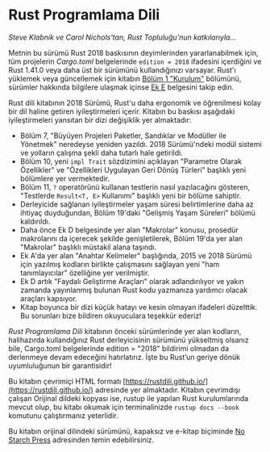 # Rust Programlama Dili

*Steve Klabnik ve Carol Nichols'tan, Rust Topluluğu'nun katkılarıyla...*

Metnin bu sürümü Rust 2018 baskısının deyimlerinden yararlanabilmek için, tüm projelerin *Cargo.toml* belgelerinde `edition = 2018` ifadesini içerdiğini ve Rust 1.41.0 veya daha üst bir sürümünü kullandığınızı varsayar. Rust'ı yüklemek veya güncellemek için kitabın [Bölüm 1 "Kurulum"](https://rustdili.github.io/ch01-01-installation.html)  bölümünü, sürümler hakkında bilgilere ulaşmak içinse [Ek E](https://rustdili.github.io/appendix-05-editions.html) belgesini takip edin.

Rust dili kitabının 2018 Sürümü, Rust'u daha ergonomik ve öğrenilmesi kolay bir dil haline getiren iyileştirmeleri içerir. Kitabın bu baskısı aşağıdaki iyileştirmeleri yansıtan bir dizi değişiklik yer almaktadır:

- Bölüm 7, "Büyüyen Projeleri Paketler, Sandıklar ve Modüller ile Yönetmek" neredeyse yeniden yazıldı. 2018 Sürümü'ndeki modül sistemi ve yolların çalışma şekli daha tutarlı hale getirildi.
- Bölüm 10, yeni `impl Trait` sözdizimini açıklayan "Parametre Olarak Özellikler" ve "Özellikleri Uygulayan Geri Dönüş Türleri" başlıklı yeni bölümlere yer vermektedir.
- Bölüm 11, `?` operatörünü kullanan testlerin nasıl yazılacağını gösteren, "Testlerde `Result<T, E>` Kullanımı" başlıklı yeni bir bölüme sahiptir.
- Derleyicide sağlanan iyileştirmeler yaşam süresi belirtimlerine daha az ihtiyaç duyduğundan, Bölüm 19'daki "Gelişmiş Yaşam Süreleri" bölümü kaldırıldı.
- Daha önce Ek D belgesinde yer alan "Makrolar" konusu, prosedür makrolarını da içerecek şekilde genişletilerek, Bölüm 19'da yer alan "Makrolar" başlıklı müstakil alana taşındı.
- Ek A'da yer alan "Anahtar Kelimeler" başlığında, 2015 ve 2018 Sürümü için yazılmış kodların birlikte çalışmasını sağlayan yeni "ham tanımlayıcılar" özelliğine yer verilmiştir.
- Ek D artık "Faydalı Geliştirme Araçları" olarak adlandırılıyor ve yakın zamanda yayınlanmış bulunan Rust kodu yazmanıza yardımcı olacak araçları kapsıyor.
- Kitap boyunca bir dizi küçük hatayı ve kesin olmayan ifadeleri düzelttik. Bu sorunları bize bildiren okuyuculara teşekkür ederiz!

*Rust Programlama Dili* kitabının önceki sürümlerinde yer alan kodların, halihazırda kullandığınız Rust derleyicisinin sürümünü yükseltmiş olsanız bile, Cargo.toml belgelerinde edition = "2018" bildirimi olmadan da derlenmeye devam edeceğini hatırlatırız. İşte bu Rust’un geriye dönük uyumluluğunun bir garantisidir!

Bu kitabın çevrimiçi HTML formatı [https://rustdili.github.io/](https://rustdili.github.io/) adresinde yer almaktadır. Kitabın çevrimdışı çalışan Orijinal dildeki kopyası ise, rustup ile yapılan Rust kurulumlarında mevcut olup, bu kitabı okumak için terminalinizde `rustup docs --book` komutunu çalıştırmanız yeterlidir.

Bu kitabın orijinal dilindeki sürümünü, kapaksız ve e-kitap biçiminde [No Starch Press](https://nostarch.com/rust) adresinden temin edebilirsiniz.
